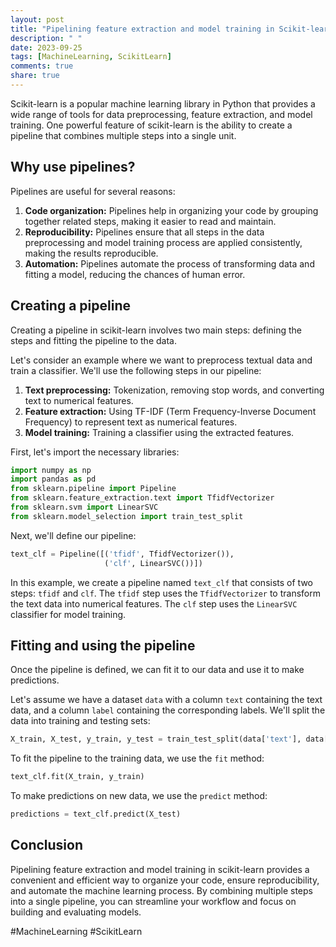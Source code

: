 ```yaml
---
layout: post
title: "Pipelining feature extraction and model training in Scikit-learn"
description: " "
date: 2023-09-25
tags: [MachineLearning, ScikitLearn]
comments: true
share: true
---
```


Scikit-learn is a popular machine learning library in Python that provides a wide range of tools for data preprocessing, feature extraction, and model training. One powerful feature of scikit-learn is the ability to create a pipeline that combines multiple steps into a single unit.

## Why use pipelines?

Pipelines are useful for several reasons:

1. **Code organization:** Pipelines help in organizing your code by grouping together related steps, making it easier to read and maintain.
2. **Reproducibility:** Pipelines ensure that all steps in the data preprocessing and model training process are applied consistently, making the results reproducible.
3. **Automation:** Pipelines automate the process of transforming data and fitting a model, reducing the chances of human error.

## Creating a pipeline

Creating a pipeline in scikit-learn involves two main steps: defining the steps and fitting the pipeline to the data.

Let's consider an example where we want to preprocess textual data and train a classifier. We'll use the following steps in our pipeline:

1. **Text preprocessing:** Tokenization, removing stop words, and converting text to numerical features.
2. **Feature extraction:** Using TF-IDF (Term Frequency-Inverse Document Frequency) to represent text as numerical features.
3. **Model training:** Training a classifier using the extracted features.

First, let's import the necessary libraries:

```python
import numpy as np
import pandas as pd
from sklearn.pipeline import Pipeline
from sklearn.feature_extraction.text import TfidfVectorizer
from sklearn.svm import LinearSVC
from sklearn.model_selection import train_test_split
```

Next, we'll define our pipeline:

```python
text_clf = Pipeline([('tfidf', TfidfVectorizer()),
                     ('clf', LinearSVC())])
```

In this example, we create a pipeline named `text_clf` that consists of two steps: `tfidf` and `clf`. The `tfidf` step uses the `TfidfVectorizer` to transform the text data into numerical features. The `clf` step uses the `LinearSVC` classifier for model training.

## Fitting and using the pipeline

Once the pipeline is defined, we can fit it to our data and use it to make predictions.

Let's assume we have a dataset `data` with a column `text` containing the text data, and a column `label` containing the corresponding labels. We'll split the data into training and testing sets:

```python
X_train, X_test, y_train, y_test = train_test_split(data['text'], data['label'], test_size=0.2, random_state=42)
```

To fit the pipeline to the training data, we use the `fit` method:

```python
text_clf.fit(X_train, y_train)
```

To make predictions on new data, we use the `predict` method:

```python
predictions = text_clf.predict(X_test)
```

## Conclusion

Pipelining feature extraction and model training in scikit-learn provides a convenient and efficient way to organize your code, ensure reproducibility, and automate the machine learning process. By combining multiple steps into a single pipeline, you can streamline your workflow and focus on building and evaluating models.

#MachineLearning #ScikitLearn